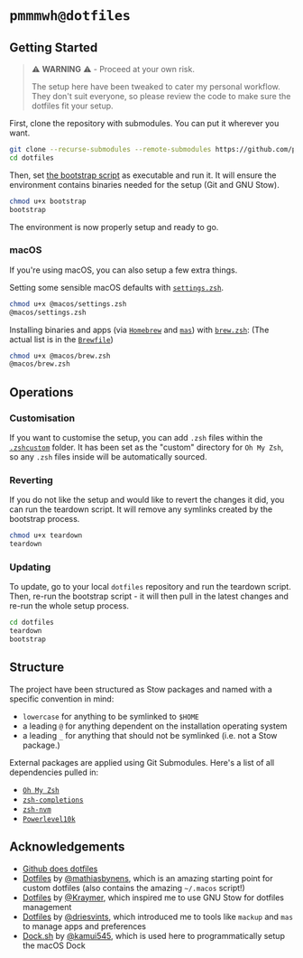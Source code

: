 # `pmmmwh@dotfiles`

## Getting Started

> ⚠️ **WARNING** ⚠️ - Proceed at your own risk.
>
> The setup here have been tweaked to cater my personal workflow.
> They don't suit everyone, so please review the code to make sure the dotfiles fit your setup.

First, clone the repository with submodules. You can put it wherever you want.

```sh
git clone --recurse-submodules --remote-submodules https://github.com/pmmmwh/dotfiles.git
cd dotfiles
```

Then, set [the bootstrap script](./bootstrap) as executable and run it.
It will ensure the environment contains binaries needed for the setup (Git and GNU Stow).

```sh
chmod u+x bootstrap
bootstrap
```

The environment is now properly setup and ready to go.

### macOS

If you're using macOS, you can also setup a few extra things.

Setting some sensible macOS defaults with [`settings.zsh`](./@macos/settings.zsh).

```sh
chmod u+x @macos/settings.zsh
@macos/settings.zsh
```

Installing binaries and apps (via [`Homebrew`](https://brew.sh) and [`mas`](https://github.com/mas-cli/mas)) with [`brew.zsh`](./@macos/brew.zsh):
(The actual list is in the [`Brewfile`](./@macos/Brewfile))

```sh
chmod u+x @macos/brew.zsh
@macos/brew.zsh
```

## Operations

### Customisation

If you want to customise the setup, you can add `.zsh` files within the [`.zshcustom`](./zsh/.zshcustom) folder.
It has been set as the "custom" directory for `Oh My Zsh`, so any `.zsh` files inside will be automatically sourced.

### Reverting

If you do not like the setup and would like to revert the changes it did, you can run the teardown script.
It will remove any symlinks created by the bootstrap process.

```sh
chmod u+x teardown
teardown
```

### Updating

To update, go to your local `dotfiles` repository and run the teardown script.
Then, re-run the bootstrap script -
it will then pull in the latest changes and re-run the whole setup process.

```sh
cd dotfiles
teardown
bootstrap
```

## Structure

The project have been structured as Stow packages and named with a specific convention in mind:

- `lowercase` for anything to be symlinked to `$HOME`
- a leading `@` for anything dependent on the installation operating system
- a leading `_` for anything that should not be symlinked (i.e. not a Stow package.)

External packages are applied using Git Submodules.
Here's a list of all dependencies pulled in:

- [`Oh My Zsh`](https://github.com/ohmyzsh/ohmyzsh)
- [`zsh-completions`](https://github.com/zsh-users/zsh-completions.git)
- [`zsh-nvm`](https://github.com/lukechilds/zsh-nvm.git)
- [`Powerlevel10k`](https://github.com/romkatv/powerlevel10k.git)

## Acknowledgements

- [Github does dotfiles](https://dotfiles.github.io)
- [Dotfiles](https://github.com/mathiasbynens/dotfiles) by [@mathiasbynens](https://github.com/mathiasbynens),
  which is an amazing starting point for custom dotfiles
  (also contains the amazing `~/.macos` script!)
- [Dotfiles](https://github.com/Kraymer/F-dotfiles) by [@Kraymer](https://github.com/Kraymer),
  which inspired me to use GNU Stow for dotfiles management
- [Dotfiles](https://github.com/driesvints/dotfiles) by [@driesvints](https://github.com/driesvints),
  which introduced me to tools like `mackup` and `mas` to manage apps and preferences
- [Dock.sh](https://gist.github.com/kamui545/c810eccf6281b33a53e094484247f5e8) by [@kamui545](https://github.com/kamui545),
  which is used here to programmatically setup the macOS Dock
